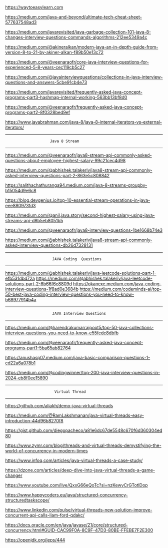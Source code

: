 https://waytoeasylearn.com

https://medium.com/java-and-beyond/ultimate-tech-cheat-sheet-577637548ad3

https://medium.com/javarevisited/java-garbage-collection-101-java-8-changes-interview-questions-commands-algorithms-212ee5349a4c

https://medium.com/@akineralkan/modern-java-an-in-depth-guide-from-version-8-to-21-by-akiner-alkan-f89b50e13c72

https://medium.com/@veenaraofr/core-java-interview-questions-for-experienced-5-8-years-cec119cb5c27

https://medium.com/@javainterviewquestions/collections-in-java-interview-questions-and-answers-5cbe91cb4e73

https://medium.com/javarevisited/frequently-asked-java-concept-programs-part3-hashmap-internal-working-563bb13bf8d0

https://medium.com/@veenaraofr/frequently-asked-java-concept-programs-part2-8f0328bed9ef

https://www.javabrahman.com/java-8/java-8-internal-iterators-vs-external-iterators/

******************************************************************************************
                        Java 8 Stream 
******************************************************************************************

https://medium.com/@veenaraofr/java8-stream-api-commonly-asked-questions-about-employee-highest-salary-99c21cec4d98

https://medium.com/@abhishek.talakeriv/java8-stream-api-commonly-asked-interview-questions-part-2-863e5c808842

https://salithachathuranga94.medium.com/java-8-streams-groupby-b15054d9e6c8

https://blog.devgenius.io/top-10-essential-stream-operations-in-java-eee880973fd3

https://medium.com/@anil.java.story/second-highest-salary-using-java-streams-api-d8b5eb8051b5

https://medium.com/@veenaraofr/java8-interview-questions-1be1668b74e3

https://medium.com/@abhishek.talakeriv/java8-stream-api-commonly-asked-interview-questions-db26d7328131


************************************************************************************************
                         JAVA Coding  Questions
************************************************************************************************

https://medium.com/@abhishek.talakeriv/java-leetcode-solutions-part-1-efb531dbd72a
https://medium.com/@abhishek.talakeriv/java-leetcode-solutions-part-2-8b66f6e8809d
https://okanexe.medium.com/java-coding-interview-questions-1f8ad0e3684b
https://medium.com/codeminds-ai/top-50-best-java-coding-interview-questions-you-need-to-know-b68977914b4a

************************************************************************************************
                         JAVA Interview Questions
************************************************************************************************

https://medium.com/@harendrakumarrajpoot5/top-50-java-collections-interview-questions-you-need-to-know-e55fcdc8dbfb

https://medium.com/@veenaraofr/frequently-asked-java-concept-programs-part1-5ba65ab82764

https://anushasp07.medium.com/java-basic-comparison-questions-1-cd22a6a078b1

https://medium.com/@codingwinner/top-200-java-interview-questions-in-2024-eb8f0ee15890


***************************************************************************************************
                          Virtual Thread 
***************************************************************************************************

https://github.com/aliakh/demo-java-virtual-threads

https://medium.com/@RamLakshmanan/java-virtual-threads-easy-introduction-44d96b8270f8

https://gist.github.com/diegopacheco/a81e6dc67de5548c670f6d360304ed80

https://www.zymr.com/blog/threads-and-virtual-threads-demystifying-the-world-of-concurrency-in-modern-times

https://www.infoq.com/articles/java-virtual-threads-a-case-study/

https://dzone.com/articles/deep-dive-into-java-virtual-threads-a-game-changer

https://www.youtube.com/live/QxxG66eQoTc?si=nzKewvCrGTotlDop

https://www.happycoders.eu/java/structured-concurrency-structuredtaskscope/

https://www.linkedin.com/pulse/virtual-threads-new-solution-improve-concurrent-api-calls-liam-ford-qdakc/

https://docs.oracle.com/en/java/javase/21/core/structured-concurrency.html#GUID-CAC99F0A-8C9F-47D3-80BE-FFEBE7F2E300

https://openjdk.org/jeps/444
